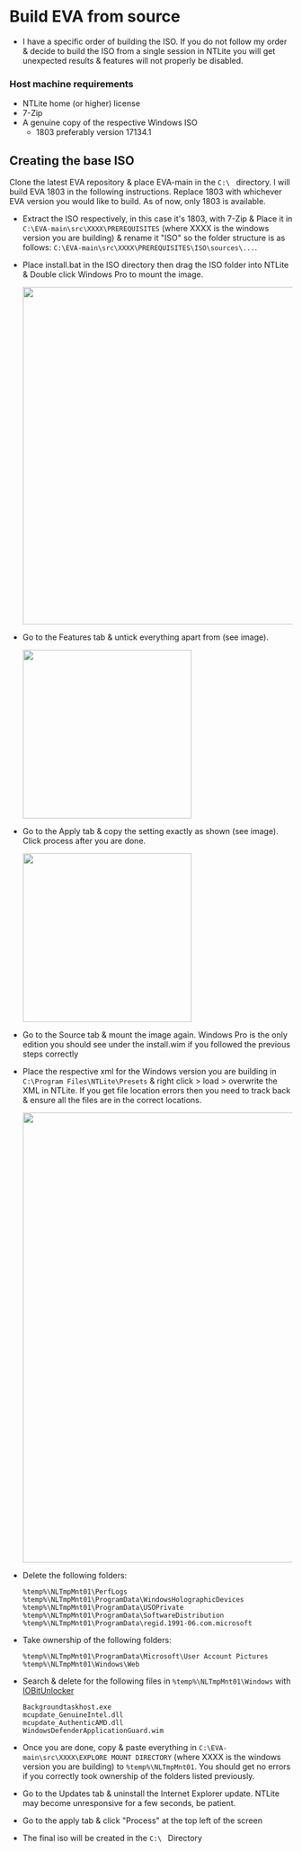 # Build EVA from source

 - I have a specific order of building the ISO. If you do not follow my order & decide to build the ISO from a single session in NTLite you will get unexpected results & features will not properly be disabled.

### Host machine requirements

 - NTLite home (or higher) license
 - 7-Zip
 - A genuine copy of the respective Windows ISO
   - 1803 preferably version 17134.1

## Creating the base ISO

  Clone the latest EVA repository & place EVA-main in the ``C:\ `` directory.
  I will build EVA 1803 in the following instructions. Replace 1803 with whichever EVA version you would like to build. As of now, only 1803 is available.

 - Extract the ISO respectively, in this case it's 1803, with 7-Zip & Place it in ``C:\EVA-main\src\XXXX\PREREQUISITES`` (where XXXX is the windows version you are building) & rename it "ISO" so the folder structure is as follows: ``C:\EVA-main\src\XXXX\PREREQUISITES\ISO\sources\...``. 
   
 - Place install.bat in the ISO directory then drag the ISO folder into NTLite & Double click Windows Pro to mount the image.

    <img src="https://github.com/amitxvv/structure/blob/main/content/img/BUILD INSTRUCTIONS - Mount image.png" width="600" >
    
 - Go to the Features tab & untick everything apart from (see image).

    <img src="https://github.com/amitxvv/structure/blob/main/content/img/BUILD INSTRUCTIONS - Disable features.png" width="300" >

 - Go to the Apply tab & copy the setting exactly as shown (see image). Click process after you are done.

    <img src="https://github.com/amitxvv/structure/blob/main/content/img/BUILD INSTRUCTIONS - Process base image.png" width="300" >

 - Go to the Source tab & mount the image again. Windows Pro is the only edition you should see under the install.wim if you followed the previous steps correctly
    
 - Place the respective xml for the Windows version you are building in ``C:\Program Files\NTLite\Presets`` & right click > load > overwrite the XML in NTLite. If you get file location errors then you need to track back & ensure all the files are in the correct locations.

    <img src="https://github.com/amitxvv/structure/blob/main/content/img/BUILD INSTRUCTIONS - Load XML.png" width="800" >

 - Delete the following folders:
	
	```
    %temp%\NLTmpMnt01\PerfLogs
    %temp%\NLTmpMnt01\ProgramData\WindowsHolographicDevices
    %temp%\NLTmpMnt01\ProgramData\USOPrivate
    %temp%\NLTmpMnt01\ProgramData\SoftwareDistribution
    %temp%\NLTmpMnt01\ProgramData\regid.1991-06.com.microsoft
	```

 - Take ownership of the following folders:
 
	```
	%temp%\NLTmpMnt01\ProgramData\Microsoft\User Account Pictures
    %temp%\NLTmpMnt01\Windows\Web
	```
	
 - Search & delete for the following files in ``%temp%\NLTmpMnt01\Windows`` with <a href="https://www.iobit.com/en/iobit-unlocker.php">IOBitUnlocker</a>
   
	```
    Backgroundtaskhost.exe
    mcupdate_GenuineIntel.dll
    mcupdate_AuthenticAMD.dll
    WindowsDefenderApplicationGuard.wim
	```
    
 - Once you are done, copy & paste everything in ``C:\EVA-main\src\XXXX\EXPLORE MOUNT DIRECTORY`` (where XXXX is the windows version you are building) to ``%temp%\NLTmpMnt01``. You should get no errors if you correctly took ownership of the folders listed previously.
 
 - Go to the Updates tab & uninstall the Internet Explorer update. NTLite may become unresponsive for a few seconds, be patient.

 - Go to the apply tab & click "Process" at the top left of the screen
    
 - The final iso will be created in the ``C:\ `` Directory
 
